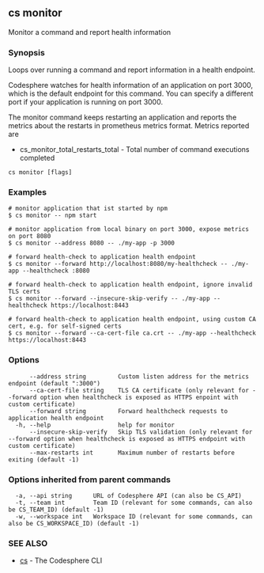 ## cs monitor

Monitor a command and report health information

### Synopsis

Loops over running a command and report information in a health endpoint.

Codesphere watches for health information of an application on port 3000, which is the default endpoint for this command.
You can specify a different port if your application is running on port 3000.

The monitor command keeps restarting an application and reports the metrics about the restarts in prometheus metrics format.
Metrics reported are
* cs_monitor_total_restarts_total - Total number of command executions completed

```
cs monitor [flags]
```

### Examples

```
# monitor application that ist started by npm
$ cs monitor -- npm start

# monitor application from local binary on port 3000, expose metrics on port 8080
$ cs monitor --address 8080 -- ./my-app -p 3000 

# forward health-check to application health endpoint
$ cs monitor --forward http://localhost:8080/my-healthcheck -- ./my-app --healthcheck :8080

# forward health-check to application health endpoint, ignore invalid TLS certs
$ cs monitor --forward --insecure-skip-verify -- ./my-app --healthcheck https://localhost:8443

# forward health-check to application health endpoint, using custom CA cert, e.g. for self-signed certs
$ cs monitor --forward --ca-cert-file ca.crt -- ./my-app --healthcheck https://localhost:8443
```

### Options

```
      --address string         Custom listen address for the metrics endpoint (default ":3000")
      --ca-cert-file string    TLS CA certificate (only relevant for --forward option when healthcheck is exposed as HTTPS enpoint with custom certificate)
      --forward string         Forward healthcheck requests to application health endpoint
  -h, --help                   help for monitor
      --insecure-skip-verify   Skip TLS validation (only relevant for --forward option when healthcheck is exposed as HTTPS endpoint with custom certificate)
      --max-restarts int       Maximum number of restarts before exiting (default -1)
```

### Options inherited from parent commands

```
  -a, --api string      URL of Codesphere API (can also be CS_API)
  -t, --team int        Team ID (relevant for some commands, can also be CS_TEAM_ID) (default -1)
  -w, --workspace int   Workspace ID (relevant for some commands, can also be CS_WORKSPACE_ID) (default -1)
```

### SEE ALSO

* [cs](cs.md)	 - The Codesphere CLI

